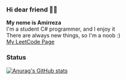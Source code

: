 ### Hi dear friend 👋🏼

**My neme is Amirreza** <br/>
I'm a student C# programmer, and I enjoy it<br/>
There are always new things, so I'm a noob :)<br/>
[My LeetCode Page](https://leetcode.com/AMIR34A)<br/>

### Status
[![Anurag's GitHub stats](https://github-readme-stats.vercel.app/api?username=amir34a&show_icons=true&theme=gruvbox)](https://github.com/anuraghazra/github-readme-stats)<br/>





<!--
**AMIR34A/AMIR34A** is a ✨ _special_ ✨ repository because its `README.md` (this file) appears on your GitHub profile.

Here are some ideas to get you started:

- 🔭 I’m currently working on ...
- 🌱 I’m currently learning ...
- 👯 I’m looking to collaborate on ...
- 🤔 I’m looking for help with ...
- 💬 Ask me about ...
- 📫 How to reach me: ...
- 😄 Pronouns: ...
- ⚡ Fun fact: ...
-->
